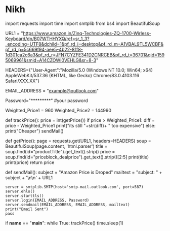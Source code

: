 # Nikh
import requests
import time
import smtplib
from bs4 import BeautifulSoup

URL1 = "https://www.amazon.in/Zinq-Technologies-ZQ-1700-Wirless-Keyboard/dp/B07WTHHYXQ/ref=sr_1_3?_encoding=UTF8&dchild=1&pf_rd_i=desktop&pf_rd_m=A1VBAL9TL5WCBF&pf_rd_p=5c669f94-aee5-4b22-81f8-1d301ca2c6a3&pf_rd_r=JFN7CYZFE341D2CNRCEB&pf_rd_t=36701&qid=1595069961&smid=A14CZOWI0VEHLG&sr=8-3"

HEADERS={"User-Agent":"Mozilla/5.0 (Windows NT 10.0; Win64; x64) AppleWebKit/537.36 (KHTML, like Gecko) Chrome/83.0.4103.116 Safari/XXX.XX"}

EMAIL_ADDRESS = "example@outlook.com"

Password="*********"                 #your password

Weighted_Price1 = 960
Weighted_Price2 = 144990


def trackPrice():
    price = int(getPrice())
    if price > Weighted_Price1:
        diff = price - Weighted_Price1
        print("its still "+str(diff)+ " too expensive")
    else:
        print("Cheaper")
        sendMail()


def getPrice():
    page = requests.get(URL1, headers=HEADERS)
    soup = BeautifulSoup(page.content, 'html.parser')
    title = soup.find(id="productTitle").get_text().strip()
    price = soup.find(id="priceblock_dealprice").get_text().strip()[2:5]
    print(title)
    print(price)
    return price

def sendMail():
    subject = "Amazon Price is Droped"
    mailtext = "subject: " + subject + '\n\n' + URL1
    
    server = smtplib.SMTP(host='smtp-mail.outlook.com', port=587)
    server.ehlo()
    server.starttls()
    server.login(EMAIL_ADDRESS, Password)
    server.sendmail(EMAIL_ADDRESS, EMAIL_ADDRESS, mailtext)
    print("Email Sent")
    pass

if __name__ == "__main__":
      while True:
          trackPrice()
          time.sleep(1)
